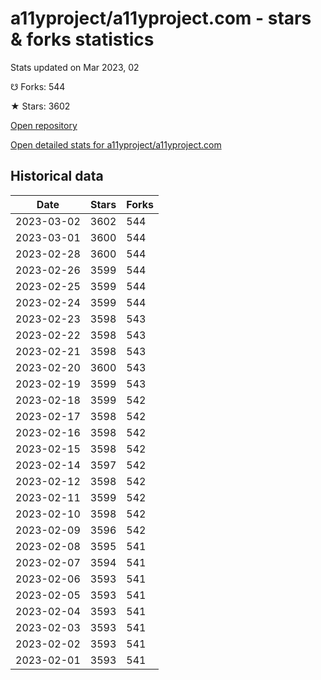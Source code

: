 # a11yproject/a11yproject.com - stars & forks statistics

Stats updated on Mar 2023, 02

☋ Forks: 544

★ Stars: 3602

[Open repository](https://github.com/a11yproject/a11yproject.com)

[Open detailed stats for a11yproject/a11yproject.com](https://reviewgithub.com/rep/a11yproject/a11yproject.com)

## Historical data
| Date | Stars | Forks |
|------|-------|-------|
| 2023-03-02 | 3602 | 544 | 
| 2023-03-01 | 3600 | 544 | 
| 2023-02-28 | 3600 | 544 | 
| 2023-02-26 | 3599 | 544 | 
| 2023-02-25 | 3599 | 544 | 
| 2023-02-24 | 3599 | 544 | 
| 2023-02-23 | 3598 | 543 | 
| 2023-02-22 | 3598 | 543 | 
| 2023-02-21 | 3598 | 543 | 
| 2023-02-20 | 3600 | 543 | 
| 2023-02-19 | 3599 | 543 | 
| 2023-02-18 | 3599 | 542 | 
| 2023-02-17 | 3598 | 542 | 
| 2023-02-16 | 3598 | 542 | 
| 2023-02-15 | 3598 | 542 | 
| 2023-02-14 | 3597 | 542 | 
| 2023-02-12 | 3598 | 542 | 
| 2023-02-11 | 3599 | 542 | 
| 2023-02-10 | 3598 | 542 | 
| 2023-02-09 | 3596 | 542 | 
| 2023-02-08 | 3595 | 541 | 
| 2023-02-07 | 3594 | 541 | 
| 2023-02-06 | 3593 | 541 | 
| 2023-02-05 | 3593 | 541 | 
| 2023-02-04 | 3593 | 541 | 
| 2023-02-03 | 3593 | 541 | 
| 2023-02-02 | 3593 | 541 | 
| 2023-02-01 | 3593 | 541 | 

